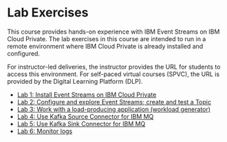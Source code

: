 # Lab Exercises

This course provides hands-on experience with IBM Event Streams on IBM Cloud Private. The lab exercises in this course are intended to run in a remote environment where IBM Cloud Private is already installed and configured.

For instructor-led deliveries, the instructor provides the URL for students to access this environment. For self-paced virtual courses (SPVC), the URL is provided by the Digital Learning Platform (DLP). 

* [Lab 1: Install Event Streams on IBM Cloud Private](Labs/Lab01-install.md)
* [Lab 2: Configure and explore Event Streams; create and test a Topic](Labs/Lab02-config.md)
* [Lab 3: Work with a load-producing application (workload generator)](Labs/Lab03-workload.md)
* [Lab 4: Use Kafka Source Connector for IBM MQ](Labs/Lab04-sourceconnect.md)
* [Lab 5: Use Kafka Sink Connector for IBM MQ](Labs/Lab05-sinkconnect.md)
* [Lab 6: Monitor logs](Labs/Lab06-monitor.md)